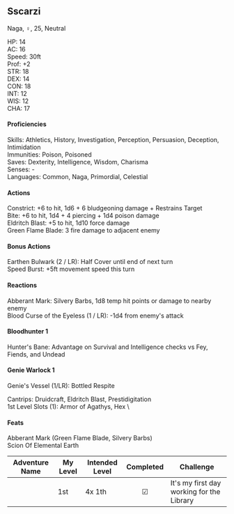 ## Sscarzi
Naga, ♀, 25, Neutral

HP: 14 \
AC: 16 \
Speed: 30ft \
Prof: +2 \
STR: 18 \
DEX: 14 \
CON: 18 \
INT: 12 \
WIS: 12 \
CHA: 17

#### Proficiencies
Skills: Athletics, History, Investigation, Perception, Persuasion, Deception, Intimidation \
Immunities: Poison, Poisoned \
Saves: Dexterity, Intelligence, Wisdom, Charisma \
Senses: - \
Languages: Common, Naga, Primordial, Celestial

#### Actions
Constrict: +6 to hit, 1d6 + 6 bludgeoning damage + Restrains Target \
Bite: +6 to hit, 1d4 + 4 piercing + 1d4 poison damage \
Eldritch Blast: +5 to hit, 1d10 force damage \
Green Flame Blade: 3 fire damage to adjacent enemy

#### Bonus Actions
Earthen Bulwark (2 / LR): Half Cover until end of next turn \
Speed Burst: +5ft movement speed this turn

#### Reactions
Abberant Mark: Silvery Barbs, 1d8 temp hit points or damage to nearby enemy \
Blood Curse of the Eyeless (1 / LR): -1d4 from enemy's attack

#### Bloodhunter 1
Hunter's Bane: Advantage on Survival and Intelligence checks vs Fey, Fiends, and Undead

#### Genie Warlock 1
Genie's Vessel (1/LR): Bottled Respite

Cantrips: Druidcraft, Eldritch Blast, Prestidigitation \
1st Level Slots (1): Armor of Agathys, Hex \ 

#### Feats
Abberant Mark (Green Flame Blade, Silvery Barbs) \
Scion Of Elemental Earth

| Adventure Name          | My Level | Intended Level | Completed | Challenge |
| ------------------------- | ------ | -------------- |:---:|-----|
|  |  1st   | 4x 1th         | ☑ | It's my first day working for the Library |
